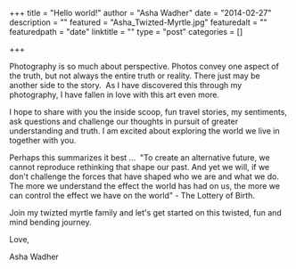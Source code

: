 +++
title = "Hello world!"
author = "Asha Wadher"
date = "2014-02-27"
description = ""
featured = "Asha_Twizted-Myrtle.jpg"
featuredalt = ""
featuredpath = "date"
linktitle = ""
type = "post"
categories = []

+++

Photography is so much about perspective. Photos convey one aspect of the truth, but not always the entire truth or reality. There just may be another side to the story. <!--more--> As I have discovered this through my photography, I have fallen in love with this art even more.

I hope to share with you the inside scoop, fun travel stories, my sentiments, ask questions and challenge our thoughts in pursuit of greater understanding and truth. I am excited about exploring the world we live in together with you.

Perhaps this summarizes it best …  "To create an alternative future, we cannot reproduce rethinking that shape our past. And yet we will, if we don't challenge the forces that have shaped who we are and what we do. The more we understand the effect the world has had on us, the more we can control the effect we have on the world" - The Lottery of Birth.

Join my twizted myrtle family and let's get started on this twisted, fun and mind bending journey.

Love,

Asha Wadher
